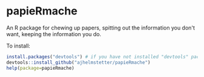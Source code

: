 # papieRmache

An R package for chewing up papers, spitting out the information you don't want, keeping the information you do.

To install:

```r
install.packages("devtools") # if you have not installed "devtools" package
devtools::install_github("ajhelmstetter/papieRmache")
help(package=papieRmache)
```
